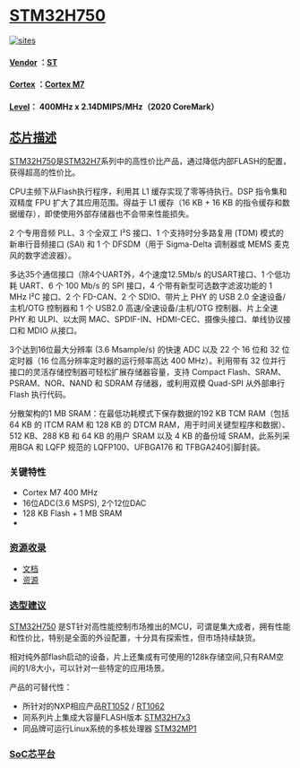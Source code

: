 ﻿# [STM32H750](https://github.com/SoCXin/STM32H750)

[![sites](http://182.61.61.133/link/resources/SoC.png)](http://www.SoC.Xin)

#### [Vendor](https://github.com/SoCXin/Vendor) ：[ST](https://www.st.com/)
#### [Cortex](https://github.com/SoCXin/Cortex) ：[Cortex M7](https://github.com/SoCXin/CM7)
#### [Level](https://github.com/SoCXin/Level)： 400MHz x 2.14DMIPS/MHz（2020 CoreMark）

## [芯片描述](https://github.com/SoCXin/STM32H750/wiki)

[STM32H750](https://github.com/SoCXin/STM32H750)是[STM32H7](https://www.st.com/zh/microcontrollers-microprocessors/stm32h7-series.html)系列中的高性价比产品，通过降低内部FLASH的配置，获得超高的性价比。

CPU主频下从Flash执行程序，利用其 L1 缓存实现了零等待执行。DSP 指令集和双精度 FPU 扩大了其应用范围。得益于 L1 缓存（16 KB + 16 KB 的指令缓存和数据缓存），即使使用外部存储器也不会带来性能损失。

2 个专用音频 PLL、3 个全双工 I²S 接口、1 个支持时分多路复用 (TDM) 模式的新串行音频接口 (SAI) 和 1 个 DFSDM（用于 Sigma-Delta 调制器或 MEMS 麦克风的数字滤波器）。

多达35个通信接口（除4个UART外，4个速度12.5Mb/s 的USART接口、1 个低功耗 UART、6 个 100 Mb/s 的 SPI 接口，4 个带有新型可选数字滤波功能的 1 MHz I²C 接口、2 个 FD-CAN、2 个 SDIO、带片上 PHY 的 USB 2.0 全速设备/主机/OTG 控制器和 1 个 USB2.0 高速/全速设备/主机/OTG 控制器、片上全速 PHY 和 ULPI、以太网 MAC、SPDIF-IN、HDMI-CEC、摄像头接口、单线协议接口和 MDIO 从接口。

3个达到16位最大分辨率 (3.6 Msample/s) 的快速 ADC 以及 22 个 16 位和 32 位定时器（16 位高分辨率定时器的运行频率高达 400 MHz）。利用带有 32 位并行接口的灵活存储控制器可轻松扩展存储器容量，支持 Compact Flash、SRAM、PSRAM、NOR、NAND 和 SDRAM 存储器，或利用双模 Quad-SPI 从外部串行 Flash 执行代码。

分散架构的1 MB SRAM：在最低功耗模式下保存数据的192 KB TCM RAM（包括 64 KB 的 ITCM RAM 和 128 KB 的 DTCM RAM，用于时间关键型程序和数据）、512 KB、288 KB 和 64 KB 的用户 SRAM 以及 4 KB 的备份域 SRAM，此系列采用BGA 和 LQFP 规范的 LQFP100、UFBGA176 和 TFBGA240引脚封装。

### 关键特性

* Cortex M7 400 MHz
* 16位ADC(3.6 MSPS), 2个12位DAC
* 128 KB Flash + 1 MB SRAM
*

### [资源收录](https://github.com/SoCXin/STM32H750)

* [文档](docs/)
* [资源](src/)

### [选型建议](https://github.com/SoCXin)


[STM32H750](https://github.com/SoCXin/STM32H750) 是ST针对高性能控制市场推出的MCU，可谓是集大成者，拥有性能和性价比，特别是全面的外设配置，十分具有探索性，但市场持续缺货。

相对纯外部flash启动的设备，片上还集成有可使用的128k存储空间,只有RAM空间的1/8大小，可以针对一些特定的应用场景。

产品的可替代性：

* 所针对的NXP相应产品[RT1052](https://github.com/SoCXin/RT1052) / [RT1062](https://github.com/SoCXin/RT1062)
* 同系列片上集成大容量FLASH版本 [STM32H7x3](https://github.com/SoCXin/STM32H743)
* 同品牌可运行Linux系统的多核处理器 [STM32MP1](https://github.com/SoCXin/STM32MP1)

###  [SoC芯平台](http://www.SoC.Xin)
